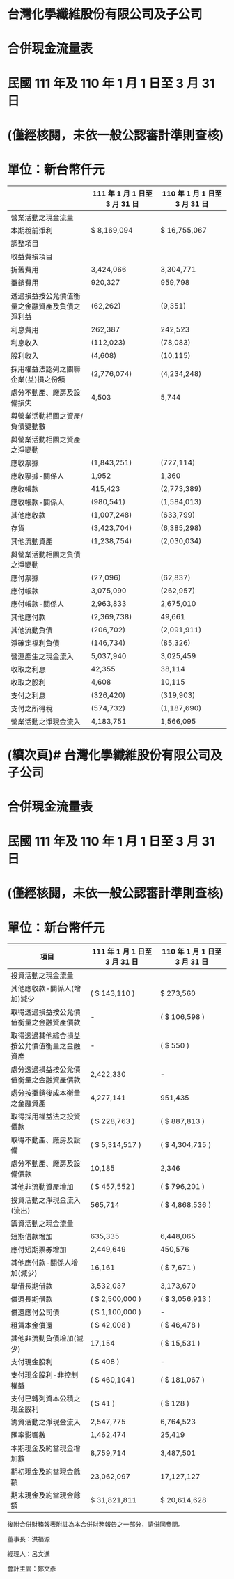 # 台灣化學纖維股份有限公司及子公司

# 合併現金流量表

# 民國 111 年及 110 年 1 月 1 日至 3 月 31 日

# (僅經核閱，未依一般公認審計準則查核)

# 單位：新台幣仟元

| |111 年 1 月 1 日至 3 月 31 日|110 年 1 月 1 日至 3 月 31 日|
|---|---|---|
|營業活動之現金流量| | |
|本期稅前淨利|$ 8,169,094|$ 16,755,067|
|調整項目| | |
|收益費損項目| | |
|折舊費用|3,424,066|3,304,771|
|攤銷費用|920,327|959,798|
|透過損益按公允價值衡量之金融資產及負債之淨利益|(62,262)|(9,351)|
|利息費用|262,387|242,523|
|利息收入|(112,023)|(78,083)|
|股利收入|(4,608)|(10,115)|
|採用權益法認列之關聯企業(益)損之份額|(2,776,074)|(4,234,248)|
|處分不動產、廠房及設備損失|4,503|5,744|
|與營業活動相關之資產/負債變動數| | |
|與營業活動相關之資產之淨變動| | |
|應收票據|(1,843,251)|(727,114)|
|應收票據-關係人|1,952|1,360|
|應收帳款|415,423|(2,773,389)|
|應收帳款-關係人|(980,541)|(1,584,013)|
|其他應收款|(1,007,248)|(633,799)|
|存貨|(3,423,704)|(6,385,298)|
|其他流動資產|(1,238,754)|(2,030,034)|
|與營業活動相關之負債之淨變動| | |
|應付票據|(27,096)|(62,837)|
|應付帳款|3,075,090|(262,957)|
|應付帳款-關係人|2,963,833|2,675,010|
|其他應付款|(2,369,738)|49,661|
|其他流動負債|(206,702)|(2,091,911)|
|淨確定福利負債|(146,734)|(85,326)|
|營運產生之現金流入|5,037,940|3,025,459|
|收取之利息|42,355|38,114|
|收取之股利|4,608|10,115|
|支付之利息|(326,420)|(319,903)|
|支付之所得稅|(574,732)|(1,187,690)|
|營業活動之淨現金流入|4,183,751|1,566,095|

# (續次頁)# 台灣化學纖維股份有限公司及子公司

# 合併現金流量表

# 民國 111 年及 110 年 1 月 1 日至 3 月 31 日

# (僅經核閱，未依一般公認審計準則查核)

# 單位：新台幣仟元

|項目|111 年 1 月 1 日至 3 月 31 日|110 年 1 月 1 日至 3 月 31 日|
|---|---|---|
|投資活動之現金流量| | |
|其他應收款-關係人(增加)減少|( $ 143,110 )|$ 273,560|
|取得透過損益按公允價值衡量之金融資產價款|-|( $ 106,598 )|
|取得透過其他綜合損益按公允價值衡量之金融資產|-|( $ 550 )|
|處分透過損益按公允價值衡量之金融資產價款|2,422,330|-|
|處分按攤銷後成本衡量之金融資產|4,277,141|951,435|
|取得採用權益法之投資價款|( $ 228,763 )|( $ 887,813 )|
|取得不動產、廠房及設備|( $ 5,314,517 )|( $ 4,304,715 )|
|處分不動產、廠房及設備價款|10,185|2,346|
|其他非流動資產增加|( $ 457,552 )|( $ 796,201 )|
|投資活動之淨現金流入(流出)|565,714|( $ 4,868,536 )|
|籌資活動之現金流量| | |
|短期借款增加|635,335|6,448,065|
|應付短期票券增加|2,449,649|450,576|
|其他應付款-關係人增加(減少)|16,161|( $ 7,671 )|
|舉借長期借款|3,532,037|3,173,670|
|償還長期借款|( $ 2,500,000 )|( $ 3,056,913 )|
|償還應付公司債|( $ 1,100,000 )|-|
|租賃本金償還|( $ 42,008 )|( $ 46,478 )|
|其他非流動負債增加(減少)|17,154|( $ 15,531 )|
|支付現金股利|( $ 408 )|-|
|支付現金股利-非控制權益|( $ 460,104 )|( $ 181,067 )|
|支付已轉列資本公積之現金股利|( $ 41 )|( $ 128 )|
|籌資活動之淨現金流入|2,547,775|6,764,523|
|匯率影響數|1,462,474|25,419|
|本期現金及約當現金增加數|8,759,714|3,487,501|
|期初現金及約當現金餘額|23,062,097|17,127,127|
|期末現金及約當現金餘額|$ 31,821,811|$ 20,614,628|

後附合併財務報表附註為本合併財務報告之一部分，請併同參閱。

董事長：洪福源

經理人：呂文進

會計主管：鄭文彥